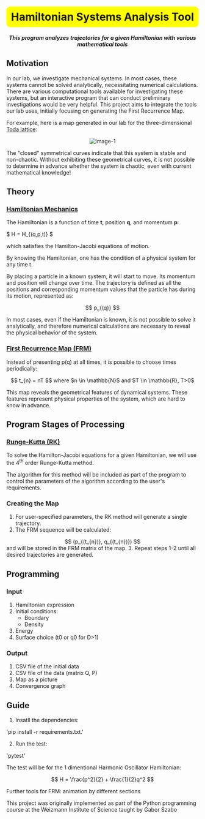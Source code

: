 <div align="center">
  <h1 style="background-color: yellow; padding: 10px; border-radius: 10px;">Hamiltonian Systems Analysis Tool</h1>
</div> 

<div align="center">
  
***This program analyzes trajectories for a given Hamiltonian with various mathematical tools***

</div> 

## Motivation
In our lab, we investigate mechanical systems. In most cases, these systems cannot be solved analytically, necessitating numerical calculations. There are various computational tools available for investigating these systems, but an interactive program that can conduct preliminary investigations would be very helpful. This project aims to integrate the tools our lab uses, initially focusing on generating the First Recurrence Map.

For example, here is a map generated in our lab for the three-dimensional [Toda lattice](https://doi.org/10.1143/PTP.50.1547):  

 
<div align="center">
  
![image-1](https://github.com/LevyShaked/Hamiltonian-Systems-Analyzer/assets/167014554/9e790042-24c6-47b3-b568-262ec9181aee)

</div>

The "closed" symmetrical curves indicate that this system is stable and non-chaotic. Without exhibiting these geometrical curves, it is not possible to determine in advance whether the system is chaotic, even with current mathematical knowledge!

## Theory 

### [Hamiltonian Mechanics](https://books.google.co.il/books?id=fnO3XYYpU54C&pg=PA19&hl=iw&source=gbs_toc_r&cad=1#v=onepage&q&f=false) 

The Hamiltonian is a function of time **t**, position **q**, and momentum **p**: 

$ H = H_{(q,p,t)} $

which satisfies the Hamilton-Jacobi equations of motion.

By knowing the Hamiltonian, one has the condition of a physical system for any time t. 

By placing a particle in a known system, it will start to move. Its momentum and position will change over time. The trajectory is defined as all the positions and corresponding momentum values that the particle has during its motion, represented as:
<div align="center">
  $$
  p_{(q)}
  $$
</div>

In most cases, even if the Hamiltonian is known, it is not possible to solve it analytically, and therefore numerical calculations are necessary to reveal the physical behavior of the system. 

### [First Recurrence Map (FRM)](https://books.google.co.il/books?id=fnO3XYYpU54C&pg=PA87&hl=iw&source=gbs_toc_r&cad=1#v=onepage&q&f=false) 
Instead of presenting p(q) at all times, it is possible to choose times periodically:
<div align="center">
  $$
  t_{n} = nT
  $$
  where $n \in \mathbb{N}$ and $T \in \mathbb{R}, T>0$ 
</div>

This map reveals the geometrical features of dynamical systems. These features represent physical properties of the system, which are hard to know in advance.

## Program Stages of Processing 

### [Runge-Kutta (RK)](https://doi.org/10.1016/B978-0-12-811753-8.00008-6)
To solve the Hamilton-Jacobi equations for a given Hamiltonian, we will use the 4<sup>th</sup> order Runge-Kutta method. 

The algorithm for this method will be included as part of the program to control the parameters of the algorithm according to the user's requirements.

### Creating the Map 

1. For user-specified parameters, the RK method will generate a single trajectory.
2. The FRM sequence will be calculated:
<div align="center">
  $$
  (p_{(t_{n})}, q_{(t_{n})})
  $$
</div>
and will be stored in the FRM matrix of the map.
3. Repeat steps 1-2 until all desired trajectories are generated.

## Programming

### Input 

1. Hamiltonian expression 
2. Initial conditions:
   - Boundary
   - Density
3. Energy 
4. Surface choice (t0 or q0 for D>1)

### Output 

1. CSV file of the initial data
2. CSV file of the data (matrix Q, P) 
3. Map as a picture 
4. Convergence graph

## Guide

1. Insatll the dependencies:

'pip install -r requirements.txt.'

2. Run the test:

'pytest'

The test will be for the 1 dimentional Harmonic Oscillator Hamiltonian:

<div align="center">
  $$
  H = \frac{p^2}{2} + \frac{1}{2}q^2
  $$
</div>



Further tools for FRM: animation by different sections 


This project was originally implemented as part of the Python programming course at the Weizmann Institute of Science taught by Gabor Szabo
